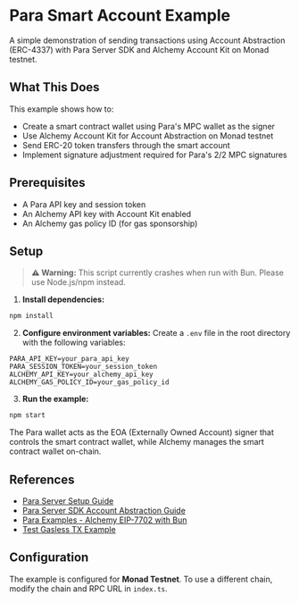 # Para Smart Account Example

A simple demonstration of sending transactions using Account Abstraction (ERC-4337) with Para Server SDK and Alchemy Account Kit on Monad testnet.

## What This Does

This example shows how to:
- Create a smart contract wallet using Para's MPC wallet as the signer
- Use Alchemy Account Kit for Account Abstraction on Monad testnet
- Send ERC-20 token transfers through the smart account
- Implement signature adjustment required for Para's 2/2 MPC signatures

## Prerequisites

- A Para API key and session token
- An Alchemy API key with Account Kit enabled
- An Alchemy gas policy ID (for gas sponsorship)

## Setup

> **⚠️ Warning:** This script currently crashes when run with Bun. Please use Node.js/npm instead.

1. **Install dependencies:**
```bash
npm install
```

2. **Configure environment variables:**
Create a `.env` file in the root directory with the following variables:
```env
PARA_API_KEY=your_para_api_key
PARA_SESSION_TOKEN=your_session_token
ALCHEMY_API_KEY=your_alchemy_api_key
ALCHEMY_GAS_POLICY_ID=your_gas_policy_id
```

3. **Run the example:**
```bash
npm start
```

The Para wallet acts as the EOA (Externally Owned Account) signer that controls the smart contract wallet, while Alchemy manages the smart contract wallet on-chain.

## References

- [Para Server Setup Guide](https://docs.getpara.com/v2/server/setup)
- [Para Server SDK Account Abstraction Guide](https://docs.getpara.com/v2/server/guides/account-abstraction)
- [Para Examples - Alchemy EIP-7702 with Bun](https://github.com/getpara/examples-hub/blob/2.0.0-alpha/server/with-bun/src/routes/signWithAlchemyEIP7702.ts)
- [Test Gasless TX Example](https://github.com/Vinhhjk/test-gasless-tx)

## Configuration

The example is configured for **Monad Testnet**. To use a different chain, modify the chain and RPC URL in `index.ts`.
